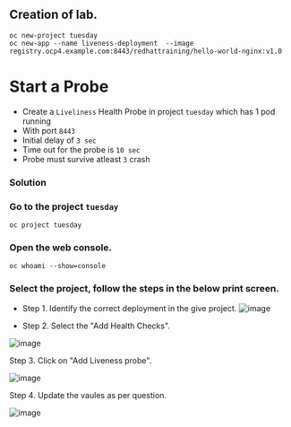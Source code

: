 ## Creation of lab.
```
oc new-project tuesday
oc new-app --name liveness-deployment  --image registry.ocp4.example.com:8443/redhattraining/hello-world-nginx:v1.0
```


# Start a Probe 
- Create a `Liveliness` Health Probe in project `tuesday` which has 1 pod running
- With port `8443`
- Initial delay of `3 sec`
- Time out for the probe is `10 sec`
- Probe must survive atleast `3` crash

### Solution

### Go to the project `tuesday`
```
oc project tuesday
```
### Open the web console.
```
oc whoami --show=console
```
### Select the project, follow the steps in the below print screen. 

- Step 1. Identify the correct deployment in the give project.
![image](https://github.com/user-attachments/assets/9243004d-e41b-4be3-93ad-a8523fc9d6e2)


- Step 2. Select the "Add Health Checks".

![image](https://github.com/user-attachments/assets/d64b97f6-cb3c-4732-b9ce-f50a02bd0c8a)

Step 3. Click on "Add Liveness probe".

![image](https://github.com/user-attachments/assets/dd5c286f-166a-439e-a7d0-324eeb72b59e)

Step 4. Update the vaules as per question.

![image](https://github.com/user-attachments/assets/a924ec6f-2e96-4aa7-9cd0-8270cfc4eac6)


